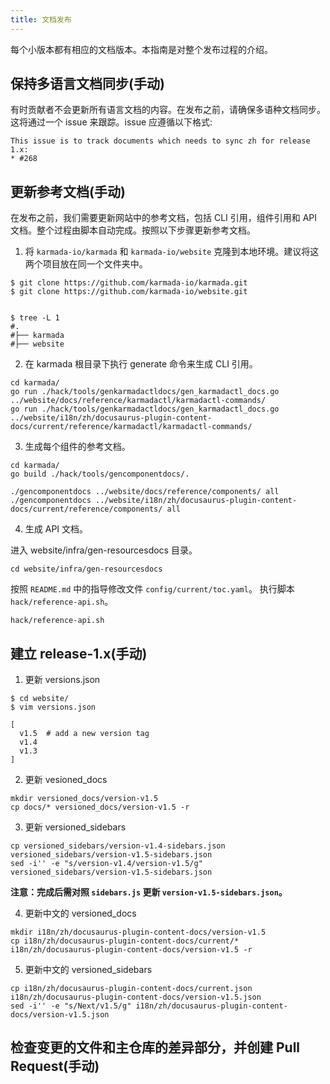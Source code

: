```yaml
---
title: 文档发布
---
```


每个小版本都有相应的文档版本。本指南是对整个发布过程的介绍。

## 保持多语言文档同步(手动)

有时贡献者不会更新所有语言文档的内容。在发布之前，请确保多语种文档同步。这将通过一个 issue 来跟踪。issue 应遵循以下格式:

```
This issue is to track documents which needs to sync zh for release 1.x:
* #268
```

## 更新参考文档(手动)

在发布之前，我们需要更新网站中的参考文档，包括 CLI 引用，组件引用和 API 文档。整个过程由脚本自动完成。按照以下步骤更新参考文档。

1. 将 `karmada-io/karmada` 和 `karmada-io/website` 克隆到本地环境。建议将这两个项目放在同一个文件夹中。

```text
$ git clone https://github.com/karmada-io/karmada.git
$ git clone https://github.com/karmada-io/website.git


$ tree -L 1
#.
#├── karmada
#├── website
```

2. 在 karmada 根目录下执行 generate 命令来生成 CLI 引用。

```shell
cd karmada/
go run ./hack/tools/genkarmadactldocs/gen_karmadactl_docs.go ../website/docs/reference/karmadactl/karmadactl-commands/
go run ./hack/tools/genkarmadactldocs/gen_karmadactl_docs.go ../website/i18n/zh/docusaurus-plugin-content-docs/current/reference/karmadactl/karmadactl-commands/
```

3. 生成每个组件的参考文档。

```shell
cd karmada/
go build ./hack/tools/gencomponentdocs/.

./gencomponentdocs ../website/docs/reference/components/ all
./gencomponentdocs ../website/i18n/zh/docusaurus-plugin-content-docs/current/reference/components/ all
```

4. 生成 API 文档。

进入 website/infra/gen-resourcesdocs 目录。
```shell
cd website/infra/gen-resourcesdocs
```
按照 `README.md` 中的指导修改文件 `config/current/toc.yaml`。
执行脚本 `hack/reference-api.sh`。
```shell
hack/reference-api.sh
```

## 建立 release-1.x(手动)

1. 更新 versions.json

```shell
$ cd website/
$ vim versions.json

[
  v1.5  # add a new version tag
  v1.4
  v1.3
]
```

2. 更新 vesioned_docs

```shell
mkdir versioned_docs/version-v1.5
cp docs/* versioned_docs/version-v1.5 -r
```

3. 更新 versioned_sidebars

```shell
cp versioned_sidebars/version-v1.4-sidebars.json versioned_sidebars/version-v1.5-sidebars.json
sed -i'' -e "s/version-v1.4/version-v1.5/g" versioned_sidebars/version-v1.5-sidebars.json
```

**注意：完成后需对照 `sidebars.js` 更新 `version-v1.5-sidebars.json`。**

4. 更新中文的 versioned_docs

```shell
mkdir i18n/zh/docusaurus-plugin-content-docs/version-v1.5
cp i18n/zh/docusaurus-plugin-content-docs/current/*  i18n/zh/docusaurus-plugin-content-docs/version-v1.5 -r
```

5. 更新中文的 versioned_sidebars

```shell
cp i18n/zh/docusaurus-plugin-content-docs/current.json i18n/zh/docusaurus-plugin-content-docs/version-v1.5.json
sed -i'' -e "s/Next/v1.5/g" i18n/zh/docusaurus-plugin-content-docs/version-v1.5.json
```

## 检查变更的文件和主仓库的差异部分，并创建 Pull Request(手动)
